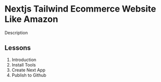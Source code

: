 # Nextjs Tailwind Ecommerce Website Like Amazon

Description

## Lessons

1. Introduction
2. Install Tools
3. Create Next App
4. Publish to Github
